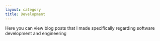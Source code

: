 ```yaml
---
layout: category
title: Development
---
```


Here you can view blog posts that I made specifically regarding software development and engineering
